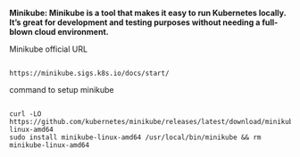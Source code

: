 **Minikube: Minikube is a tool that makes it easy to run Kubernetes locally. It’s great for development and testing purposes without needing a full-blown cloud environment.**


Minikube official URL
<pre><code> 
https://minikube.sigs.k8s.io/docs/start/
</code></pre>

command to setup minikube
<pre><code>
curl -LO https://github.com/kubernetes/minikube/releases/latest/download/minikube-linux-amd64
sudo install minikube-linux-amd64 /usr/local/bin/minikube && rm minikube-linux-amd64

</code></pre> 
